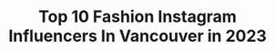 ---
title: Top 10 Fashion Instagram Influencers In Vancouver in 2023
description: >-
  Find top fashion Instagram influencers in Vancouver in 2023. Most popular hashtags: #vancouver #fashion #vancouverphotographer.
platform: Instagram
hits: 127
text_top: See the best Instagram influencers on inBeat.
text_bottom: Our search engine holds 127 Instagram influencers like this in Vancouver, Canada for you to work with.
profiles:
  - username: "imaansaboune"
    fullname: >-
      Imaan Sabouné
    bio: >-
      fashion, skincare & more fashion vancouver & LA ✉️ imaan@dineragency.com
    location: "Canada"
    followers: 20784
    engagement: 245
    commentsToLikes: 0.224758
    id: ck5q1j7rcb94x0i118ogiwjbb
    verified: false
    hashtags: "#hmxme, #sukissalons, #getgreathair, #sukis"
  - username: "krygerconnor"
    fullname: >-
      Connor Kryger
    bio: >-
      Vancouver 🇨🇦 22 @alaeriaagency Walk with me!
    location: "Canada"
    followers: 2993
    engagement: 1724
    commentsToLikes: 0.086323
    id: ck5hdo97bohna0i11niqmil6y
    verified: false
    hashtags: "#modelshot, #streetstyle, #offwhite, #editorial"
  - username: "jazrabarnes"
    fullname: >-
      Just Jaz
    bio: >-
      #vancouver Fashion ▫️ Beauty ▫️ TikTok ✉️ jazrabarnes.collabs@gmail.com Shop my looks➡️ @jazs_closetsale SUN
    location: "Canada"
    followers: 24463
    engagement: 280
    commentsToLikes: 0.065429
    id: ck6u3pvlrz6xm0j71psh4fgpx
    verified: false
    hashtags: "#tiktok, #vancouver, #fashionblogger, #curtainbangs"
  - username: "shannonkwan_"
    fullname: >-
      SHANNON KWAN | Travel & Style
    bio: >-
      — confessions of a shopaholic — travel / lifestyle / fashion ☁️ vancouver, bc ✉️ shannonkwan94@gmail.com
    location: "Canada"
    followers: 37150
    engagement: 921
    commentsToLikes: 0.013055
    id: ck13bq0fawmdw0i19gh37gkiu
    verified: false
    hashtags: "#princesspollyboutique, #sevenwondersthelabel"
  - username: "mobinavaziricollection"
    fullname: >-
      Mobina Vaziri
    bio: >-
      📍Tehran-Vancouver Fashion as unique as you are مبینا وزیری خرید حضوری و آنلاین از طریق دایرکت
    location: "Canada"
    followers: 10543
    engagement: 105
    commentsToLikes: 0.090280
    id: ck14juv5tmayo0i19pqqdt95e
    verified: false
    hashtags: ""
  - username: "galewis44"
    fullname: >-
      ɢʟʏɴ ʟᴇᴡɪs ✌️
    bio: >-
      ♾ ғᴏᴜɴᴅᴇʀ ᴏғ ᴋᴇɴᴛ sᴛʀᴇᴇᴛ ᴀᴘᴘᴀʀᴇʟ ♾ ʏᴏᴜɴɢ ᴀᴛ ʜᴇᴀʀᴛ | ᴠᴀɴᴄᴏᴜᴠᴇʀ 🇨🇦 ♾ ʜᴏᴍᴇ @loft_garden_oasis 🌿 ♾ ᴄᴏᴍᴘᴀɴʏ @kentstreetapparel
    location: "Canada"
    followers: 10105
    engagement: 518
    commentsToLikes: 0.043046
    id: ck5zzh2zhbq8q0i140gl7de6r
    verified: false
    hashtags: "#shopify, #thisopenspace, #vancouverphotographer, #loftliving"
  - username: "catherinebyrdy"
    fullname: >-
      Earth Goddess
    bio: >-
      𝕀 𝔸𝕞 𝔸 ℝ𝕖𝕗𝕝𝕖𝕔𝕥𝕚𝕠𝕟 𝕆𝕗 𝕐𝕆𝕌 CLOSED
    location: "Canada"
    followers: 16054
    engagement: 226
    commentsToLikes: 0.027140
    id: ck6ui64ljdao70j71atkot49b
    verified: false
    hashtags: "#themysterypr0ject, #fashion, #hasselbladculture, #vancouvercreatives"
  - username: "jdphotostudios"
    fullname: >-
      JD Photo Studios
    bio: >-
      Award Winning Wedding Photographer. Based in Vancouver BC, Available Worldwide 🌎 📧 info@jdphotos.ca #jdphotostudios
    location: "Canada"
    followers: 17247
    engagement: 193
    commentsToLikes: 0.021618
    id: ck0w0rbkdfneo0i19zd4fgwml
    verified: false
    hashtags: "#photobugcommunity, #indianwedding, #junebugweddings, #jdphotostudios"
  - username: "weliveheaven"
    fullname: >-
      We Live Heaven ✨
    bio: >-
      Andi & Kevin 👱🏻‍♂️🧑🏻 Vancouver📍 Are you ready to see 2 love birds sharing their passion for cooking, fashion and beauty? ✨ contact@weliveheaven.com 📩
    location: "Canada"
    followers: 19730
    engagement: 278
    commentsToLikes: 0.052042
    id: ck0tuphgx84v20i19k9waxtl5
    verified: false
    hashtags: "#streetfashion, #lgbtcouple, #instagay, #gay"
  - username: "theopenjournal"
    fullname: >-
      T A S H A
    bio: >-
      𝓜𝔂 𝓣𝔀𝓸 𝓒𝓮𝓷𝓽𝓼 Lifestyle | Fashion | Beauty 📍Vancouver 🤍Authentic > perfect 👓Read my captions 💌Tasha@TheOpenJournal.Net ⬇️ Check out my blog:
    location: "Canada"
    followers: 20005
    engagement: 419
    commentsToLikes: 0.045234
    id: ck5q95z1j9kcw0i118jfk13qa
    verified: false
    hashtags: "#kits, #healthyskincarerevolution, #itskits, #thaiexpress"
---